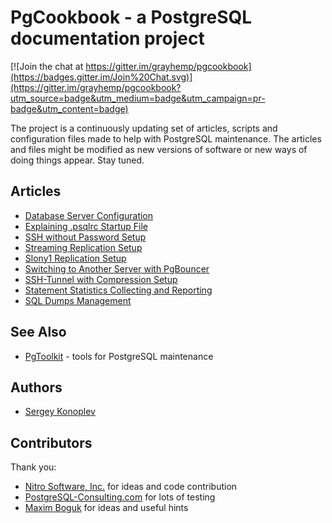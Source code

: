 # PgCookbook - a PostgreSQL documentation project

[![Join the chat at https://gitter.im/grayhemp/pgcookbook](https://badges.gitter.im/Join%20Chat.svg)](https://gitter.im/grayhemp/pgcookbook?utm_source=badge&utm_medium=badge&utm_campaign=pr-badge&utm_content=badge)

The project is a continuously updating set of articles, scripts and
configuration files made to help with PostgreSQL maintenance. The
articles and files might be modified as new versions of software or
new ways of doing things appear. Stay tuned.

## Articles

- [Database Server Configuration](database_server_configuration.md)
- [Explaining .psqlrc Startup File](explaining_psqlrc_startup_file.md)
- [SSH without Password Setup](ssh_without_password_setup.md)
- [Streaming Replication Setup](streaming_replication_setup.md)
- [Slony1 Replication Setup](slony1_replication_setup.md)
- [Switching to Another Server with PgBouncer](switching_to_another_server_with_pgbouncer.md)
- [SSH-Tunnel with Compression Setup](ssh_tunnel_with_compression_setup.md)
- [Statement Statistics Collecting and Reporting](statement_statistics_collecting_and_reporting.md)
- [SQL Dumps Management](sql_dumps_management.md)

## See Also

- [PgToolkit](https://github.com/grayhemp/pgtoolkit) - tools for
  PostgreSQL maintenance

## Authors

- [Sergey Konoplev](mailto:gray.ru@gmail.com)

## Contributors

Thank you:

- [Nitro Software, Inc.](http://www.nitropdf.com) for ideas and code
  contribution
- [PostgreSQL-Consulting.com](http://www.postgresql-consulting.com)
  for lots of testing
- [Maxim Boguk](mailto:maxim.boguk@gmail.com) for ideas and useful
  hints
